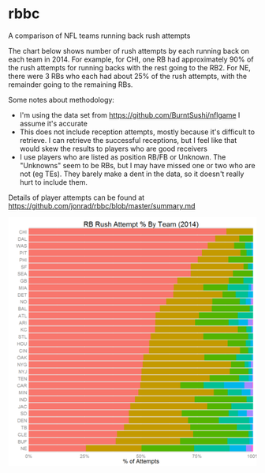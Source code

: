 # rbbc

A comparison of NFL teams running back rush attempts

The chart below shows number of rush attempts by each running back on each team in 2014. 
For example, for CHI, one RB had approximately 90% of the rush attempts for running backs with the rest going to the RB2. For NE, there were 3 RBs who each had about 25% of the rush attempts, with the remainder going to the remaining RBs.

Some notes about methodology:
 * I'm using the data set from https://github.com/BurntSushi/nflgame I assume it's accurate
 * This does not include reception attempts, mostly because it's difficult to retrieve. I can retrieve the successful receptions, but I feel like that would skew the results to players who are good receivers
 * I use players who are listed as position RB/FB or Unknown. The "Unknowns" seem to be RBs, but I may have missed one or two who are not (eg TEs). They barely make a dent in the data, so it doesn't really hurt to include them.

Details of player attempts can be found at https://github.com/jonrad/rbbc/blob/master/summary.md
 

![chart](https://github.com/jonrad/rbbc/blob/master/2014.png)
